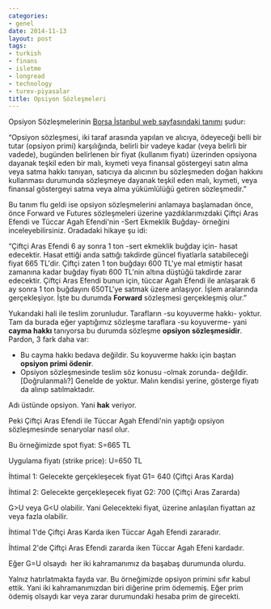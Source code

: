```yaml
---
categories:
- genel
date: 2014-11-13
layout: post
tags:
- turkish
- finans
- isletme
- longread
- technology
- turev-piyasalar
title: Opsiyon Sözleşmeleri
---
```


Opsiyon Sözleşmelerinin [Borsa İstanbul web sayfasındaki tanımı](http://www.borsaistanbul.com/urunler-ve-piyasalar/urunler/opsiyon-sozlesmeleri) şudur:

“Opsiyon sözleşmesi, iki taraf arasında yapılan ve alıcıya, ödeyeceği belli bir tutar (opsiyon primi) karşılığında, belirli bir vadeye kadar (veya belirli bir vadede), bugünden belirlenen bir fiyat (kullanım fiyatı) üzerinden opsiyona dayanak teşkil eden bir malı, kıymeti veya finansal göstergeyi satın alma veya satma hakkı tanıyan, satıcıya da alıcının bu sözleşmeden doğan hakkını kullanması durumunda sözleşmeye dayanak teşkil eden malı, kıymeti, veya finansal göstergeyi satma veya alma yükümlülüğü getiren sözleşmedir.”

Bu tanım flu geldi ise opsiyon sözleşmelerini anlamaya başlamadan önce, önce Forward ve Futures sözleşmeleri üzerine yazdıklarımızdaki Çiftçi Aras Efendi ve Tüccar Agah Efendi'nin -Sert Ekmeklik Buğday- örneğini inceleyebilirsiniz. Oradadaki hikaye şu idi:

“Çiftçi Aras Efendi 6 ay sonra 1 ton -sert ekmeklik buğday için- hasat edecektir. Hasat ettiği anda sattığı takdirde güncel fiyatlarla satabileceği fiyat 665 TL'dir. Çiftçi zaten 1 ton buğdayı 600 TL'ye mal etmiştir hasat zamanına kadar buğday fiyatı 600 TL'nin altına düştüğü takdirde zarar edecektir. Çiftçi Aras Efendi bunun için, tüccar Agah Efendi ile anlaşarak 6 ay sonra 1 ton buğdayını 650TL'ye satmak üzere anlaşıyor. İşlem aralarında gerçekleşiyor. İşte bu durumda **Forward** sözleşmesi gerçekleşmiş olur.”

Yukarıdaki hali ile teslim zorunludur. Tarafların -su koyuverme hakkı- yoktur. Tam da burada eğer yaptığımız sözleşme taraflara -su koyuverme- yani **cayma hakkı** tanıyorsa bu durumda sözleşme **opsiyon sözleşmesidir**. Pardon, 3 fark daha var:

- Bu cayma hakkı bedava değildir. Su koyuverme hakkı için baştan **opsiyon primi ödenir**.
- Opsiyon sözleşmesinde teslim söz konusu -olmak zorunda- değildir.\[Doğrulanmalı?\] Genelde de yoktur. Malın kendisi yerine, gösterge fiyatı da alınıp satılmaktadır.

Adı üstünde opsiyon. Yani **hak** veriyor.

Peki Çiftçi Aras Efendi ile Tüccar Agah Efendi'nin yaptığı opsiyon sözleşmesinde senaryolar nasıl olur.

Bu örneğimizde spot fiyat: S=665 TL

Uygulama fiyatı (strike price): U=650 TL

İhtimal 1: Gelecekte gerçekleşecek fiyat G1= 640 (Çiftçi Aras Karda)

İhtimal 2: Gelecekte gerçekleşecek fiyat G2: 700 (Çiftçi Aras Zararda)

G>U veya G<U olabilir. Yani Gelecekteki fiyat, üzerine anlaşılan fiyattan az veya fazla olabilir.

İhtimal 1'de Çiftçi Aras Karda iken Tüccar Agah Efendi zararadır.

İhtimal 2'de Çiftçi Aras Efendi zararda iken Tüccar Agah Efeni kardadır.

Eğer G=U olsaydı  her iki kahramanımız da başabaş durumunda olurdu.

Yalnız hatırlatmakta fayda var. Bu örneğimizde opsiyon primini sıfır kabul ettik. Yani iki kahramanımızdan biri diğerine prim ödememiş. Eğer prim ödemiş olsaydı kar veya zarar durumundaki hesaba prim de girecekti.
